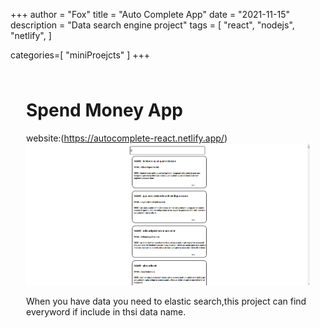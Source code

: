 +++
author = "Fox"
title = "Auto Complete App"
date = "2021-11-15"
description = "Data search engine project"
tags = [
    "react",  "nodejs",  "netlify",
]

categories=[
   "miniProejcts"
]
+++
<!--more-->
<div class="preview"><div class="preview__inner-1"><div class="preview__inner-2" style="padding: 10px 25px 448px;"><div class="cl-preview-section"><h1 id="spend-money-app">Spend Money App</h1>
</div><div class="cl-preview-section"><p>website:(<a href="https://autocomplete-react.netlify.app/">https://autocomplete-react.netlify.app/</a>)<br>
<img src="https://raw.githubusercontent.com/foxsnow38/website_foxsnow38/master/images/autocomplete.png?token=GHSAT0AAAAAABXH4S27T6JMNGFX4JAUEWZOYXLZG4Q" alt="autocomplete"></p>
</div><div class="cl-preview-section"><p>When you have data you need to elastic search,this project can find everyword if include in thsi data name.</p>
</div></div> <div class="gutter" style="left: 0px;"><!----> <!----></div></div> <!----></div>